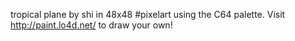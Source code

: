 tropical plane by shi in 48x48 #pixelart using the C64 palette. Visit http://paint.lo4d.net/ to draw your own! 